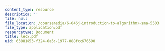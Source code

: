 ```yaml
---
content_type: resource
description: ''
file: null
file_location: /coursemedia/6-046j-introduction-to-algorithms-sma-5503-fall-2005/63881653f3246a5d1977088fcc676590_lec5.pdf
file_type: application/pdf
resourcetype: Document
title: lec5.pdf
uid: 63881653-f324-6a5d-1977-088fcc676590
---
```

